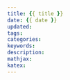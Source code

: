 ```yaml
---
title: {{ title }}
date: {{ date }}
updated:
tags:
categories:
keywords:
description:
mathjax:
katex:
---
```

